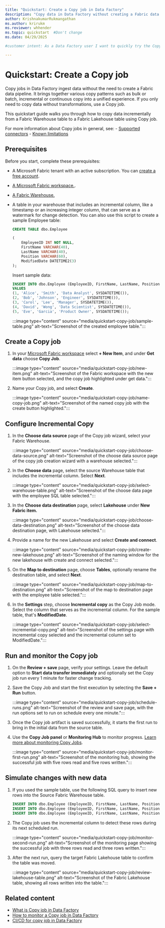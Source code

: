 ```yaml
---
title: "Quickstart: Create a Copy job in Data Factory"
description: "Copy data in Data Factory without creating a Fabric data pipeline."
author: KrishnakumarRukmangathan
ms.author: krirukm
ms.reviewer: whhender
ms.topic: quickstart  #Don't change
ms.date: 04/29/2025

#customer intent: As a Data Factory user I want to quickly try the Copy job functionality so that I can evaluate it for my own environment and start learning the tool.

---
```


# Quickstart: Create a Copy job

Copy jobs in Data Factory ingest data without the need to create a Fabric data pipeline. It brings together various copy patterns such as bulk or batch, incremental or continuous copy into a unified experience. If you only need to copy data without transformations, use a Copy job.

This quickstart guide walks you through how to copy data incrementally from a Fabric Warehouse table to a Fabric Lakehouse table using Copy job.  

For more information about Copy jobs in general, see:
    - [Supported connectors](what-is-copy-job.md#supported-connectors)
    - [Known limitations](create-copy-job.md#known-limitations)

## Prerequisites

Before you start, complete these prerequisites:

- A Microsoft Fabric tenant with an active subscription. You can [create a free account](https://www.microsoft.com/fabric).
- [A Microsoft Fabric workspace.](../fundamentals/create-workspaces.md).
- [A Fabric Warehouse.](../data-warehouse/create-warehouse.md)
- A table in your warehouse that includes an incremental column, like a timestamp or an increasing integer column, that can serve as a watermark for change detection. You can also use this script to create a sample Employee table:

    ```sql
    CREATE TABLE dbo.Employee 
    
    ( 
        EmployeeID INT NOT NULL, 
        FirstName VARCHAR(40), 
        LastName VARCHAR(40), 
        Position VARCHAR(60), 
        ModifiedDate DATETIME2(3) 
    ); 
    ```

    Insert sample data:

    ```sql
    INSERT INTO dbo.Employee (EmployeeID, FirstName, LastName, Position, ModifiedDate) 
    VALUES  
    (1, 'Alice', 'Smith', 'Data Analyst', SYSDATETIME()), 
    (2, 'Bob', 'Johnson', 'Engineer', SYSDATETIME()), 
    (3, 'Carol', 'Lee', 'Manager', SYSDATETIME()), 
    (4, 'David', 'Wong', 'Data Scientist', SYSDATETIME()), 
    (5, 'Eve', 'Garcia', 'Product Owner', SYSDATETIME());
    ```

    :::image type="content" source="media/quickstart-copy-job/sample-table.png" alt-text="Screenshot of the created employee table.":::

## Create a Copy job

1. In your [Microsoft Fabric workspace](../fundamentals/create-workspaces.md) select **+ New Item**, and under **Get data** choose **Copy Job**.

    :::image type="content" source="media/quickstart-copy-job/new-item.png" alt-text="Screenshot of the Fabric workspace with the new item button selected, and the copy job highlighted under get data.":::

1. Name your Copy job, and select **Create**.

    :::image type="content" source="media/quickstart-copy-job/name-copy-job.png" alt-text="Screenshot of the named copy job with the create button highlighted.":::

## Configure Incremental Copy

1. In the **Choose data source** page of the Copy job wizard, select your Fabric Warehouse.

    :::image type="content" source="media/quickstart-copy-job/choose-data-source.png" alt-text="Screenshot of the choose data source page of the copy job creation wizard with a warehouse selected.":::

1. In the **Choose data** page, select the source Warehouse table that includes the incremental column. Select **Next**.

    :::image type="content" source="media/quickstart-copy-job/select-warehouse-table.png" alt-text="Screenshot of the choose data page with the employee SQL table selected.":::

1. In the **Choose data destination** page, select **Lakehouse** under **New Fabric item.**

    :::image type="content" source="media/quickstart-copy-job/choose-data-destination.png" alt-text="Screenshot of the choose data destination page, with Lakehouse selected.":::

1. Provide a name for the new Lakehouse and select **Create and connect**.

    :::image type="content" source="media/quickstart-copy-job/create-new-lakehouse.png" alt-text="Screenshot of the naming window for the new lakehouse with create and connect selected.":::

1. On the **Map to destination** page, choose **Tables**, optionally rename the destination table, and select **Next**.

    :::image type="content" source="media/quickstart-copy-job/map-to-destination.png" alt-text="Screenshot of the map to destination page with the employee table selected.":::

1. In the **Settings** step, choose **Incremental copy** as the Copy Job mode. Select the column that serves as the incremental column. For the sample table, that's **ModifiedDate**.

    :::image type="content" source="media/quickstart-copy-job/select-incremental-copy.png" alt-text="Screenshot of the settings page with incremental copy selected and the incremental column set to ModifiedDate.":::

## Run and monitor the Copy job

1. On the **Review + save** page, verify your settings. Leave the default option to **Start data transfer immediately** and optionally set the Copy job run every 1 minute for faster change tracking.
1. Save the Copy Job and start the first execution by selecting the **Save + Run** button.

    :::image type="content" source="media/quickstart-copy-job/schedule-runs.png" alt-text="Screenshot of the review and save page, with the run options set to run on schedule every one minute.":::

1. Once the Copy job artifact is saved successfully, it starts the first run to bring in the initial data from the source table.

1. Use the **Copy Job panel** or **Monitoring Hub** to monitor progress. [Learn more about monitoring Copy Jobs](monitor-copy-job.md).

    :::image type="content" source="media/quickstart-copy-job/monitor-first-run.png" alt-text="Screenshot of the monitoring hub, showing the successful job with five rows read and five rows written.":::

## Simulate changes with new data

1. If you used the sample table, use the following SQL query to insert new rows into the Source Fabric Warehouse table.

    ```sql
    INSERT INTO dbo.Employee (EmployeeID, FirstName, LastName, Position, ModifiedDate) VALUES (6, 'John', 'Miller', 'QA Engineer', SYSDATETIME()); 
    INSERT INTO dbo.Employee (EmployeeID, FirstName, LastName, Position, ModifiedDate) VALUES (7, 'Emily', 'Clark', 'Business Analyst', SYSDATETIME()); 
    INSERT INTO dbo.Employee (EmployeeID, FirstName, LastName, Position, ModifiedDate) VALUES (8, 'Michael', 'Brown', 'UX Designer', SYSDATETIME()); 
    ```

1. The Copy job uses the incremental column to detect these rows during its next scheduled run.

    :::image type="content" source="media/quickstart-copy-job/monitor-second-run.png" alt-text="Screenshot of the monitoring page showing the successful job with three rows read and three rows written.":::

1. After the next run, query the target Fabric Lakehouse table to confirm the table was moved.

    :::image type="content" source="media/quickstart-copy-job/review-lakehouse-table.png" alt-text="Screenshot of the Fabric Lakehouse table, showing all rows written into the table.":::

## Related content

- [What is Copy job in Data Factory](what-is-copy-job.md)
- [How to monitor a Copy job in Data Factory](monitor-copy-job.md)
- [CI/CD for copy job in Data Factory](cicd-copy-job.md)
